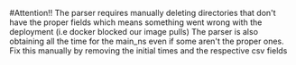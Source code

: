 #Attention!!
The parser requires manually deleting directories that don't have the proper fields which means something went wrong with the deployment (i.e docker blocked our image pulls)
The parser is also obtaining all the time for the main_ns even if some aren't the proper ones. Fix this manually by removing the initial times and the respective csv fields
